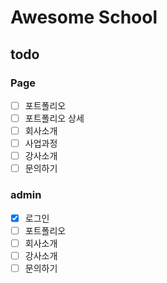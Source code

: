 # Awesome School

## todo

### Page

- [ ] 포트폴리오
- [ ] 포트폴리오 상세
- [ ] 회사소개
- [ ] 사업과정
- [ ] 강사소개
- [ ] 문의하기

### admin

- [x] 로그인
- [ ] 포트폴리오
- [ ] 회사소개
- [ ] 강사소개
- [ ] 문의하기
